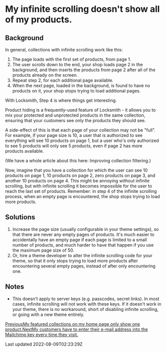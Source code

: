 # My infinite scrolling doesn't show all of my products.

## Background

In general, collections with infinite scrolling work like this:

1. The page loads with the first set of products, from page 1.
2. The user scrolls down to the end, your shop loads page 2 in the background, and then inserts the products from page 2 after all of the products already on the screen.
3. Repeat step 2, for each additional page available.
4. When the next page, loaded in the background, is found to have no products on it, your shop stops trying to load additional pages.

With Locksmith, Step 4 is where things get interesting.

Product hiding is a frequently-used feature of Locksmith - it allows you to mix your protected and unprotected products in the same collection, ensuring that your customers see only the products they should see.

A side-effect of this is that each page of your collection may not be "full". For example, if your page size is 10, a user that is authorized to see everything will see 10 products on page 1, but a user who's only authorized to see 5 products will only see 5 products, even if page 2 has more products available.

(We have a whole article about this here: Improving collection filtering.)

Now, imagine that you have a collection for which the user can see 10 products on page 1, 10 products on page 2, zero products on page 3, and another 10 products on page 4. This might be annoying without infinite scrolling, but with infinite scrolling it becomes impossible for the user to reach the last set of products. Remember: in step 4 of the infinite scrolling process, when an empty page is encountered, the shop stops trying to load more products.

## Solutions

1. Increase the page size (usually configurable in your theme settings), so that there are never any empty pages of products. It's much easier to accidentally have an empty page if each page is limited to a small number of products, and much harder to have that happen if you use the maximum page size of 50.
2. Or, hire a theme developer to alter the infinite scrolling code for your theme, so that it only stops trying to load more products after encountering several empty pages, instead of after only encountering one.

## Notes

- This doesn't apply to server keys (e.g. passcodes, secret links). In most cases, infinite scrolling will not work with these keys. If it doesn't work in your theme, there is no workaround, short of disabling infinite scrolling, or going with a new theme entirely.

[PreviousMy featured collections on my home page only show one product.](/faqs/more/my-featured-collections-on-my-home-page-only-show-one-product.)[NextMy customers have to enter their e-mail address into the Mailchimp key every time they visit.](/faqs/more/my-customers-have-to-enter-their-e-mail-address-into-the-mailchimp-key-every-time-they-visit.)

Last updated 2022-08-09T02:23:29Z